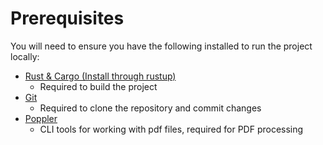 # Prerequisites

You will need to ensure you have the following installed to run the project locally:

- [Rust & Cargo (Install through rustup)](https://www.rust-lang.org/learn/get-started)
  - Required to build the project
- [Git](https://git-scm.com/downloads)
  - Required to clone the repository and commit changes
- [Poppler](https://poppler.freedesktop.org/)
  - CLI tools for working with pdf files, required for PDF processing


